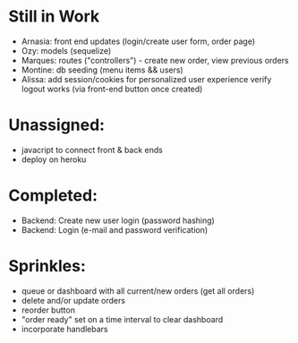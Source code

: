 # Still in Work
* Arnasia: front end updates (login/create user form, order page)
* Ozy: models (sequelize)
* Marques: routes ("controllers") - create new order, view previous orders
* Montine: db seeding (menu items && users)
* Alissa:  add session/cookies for personalized user experience
          verify logout works (via front-end button once created)
# Unassigned:
* javacript to connect front & back ends
* deploy on heroku


# Completed:
* Backend: Create new user login (password hashing)
* Backend: Login (e-mail and password verification)


# Sprinkles:
- queue or dashboard with all current/new orders (get all orders)
- delete and/or update orders
- reorder button
- "order ready" set on a time interval to clear dashboard
- incorporate handlebars